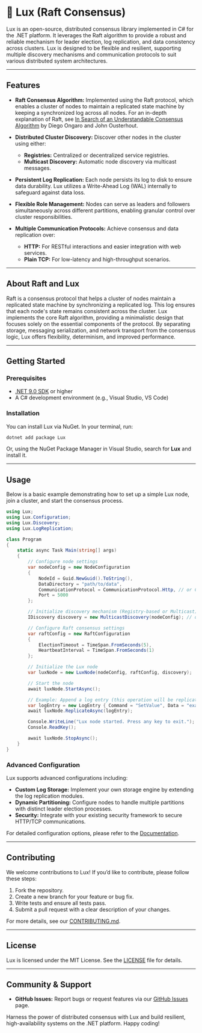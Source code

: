 # 🔱 Lux (Raft Consensus)

Lux is an open-source, distributed consensus library implemented in C# for the .NET platform. It leverages the Raft algorithm to provide a robust and reliable mechanism for leader election, log replication, and data consistency across clusters. Lux is designed to be flexible and resilient, supporting multiple discovery mechanisms and communication protocols to suit various distributed system architectures.

---

## Features

- **Raft Consensus Algorithm:**
  Implemented using the Raft protocol, which enables a cluster of nodes to maintain a replicated state machine by keeping a synchronized log across all nodes. For an in-depth explanation of Raft, see [In Search of an Understandable Consensus Algorithm](https://raft.github.io/raft.pdf) by Diego Ongaro and John Ousterhout.

- **Distributed Cluster Discovery:**
  Discover other nodes in the cluster using either:
  - **Registries:** Centralized or decentralized service registries.
  - **Multicast Discovery:** Automatic node discovery via multicast messages.

- **Persistent Log Replication:**
  Each node persists its log to disk to ensure data durability. Lux utilizes a Write-Ahead Log (WAL) internally to safeguard against data loss.

- **Flexible Role Management:**
  Nodes can serve as leaders and followers simultaneously across different partitions, enabling granular control over cluster responsibilities.

- **Multiple Communication Protocols:**
  Achieve consensus and data replication over:
  - **HTTP:** For RESTful interactions and easier integration with web services.
  - **Plain TCP:** For low-latency and high-throughput scenarios.

---

## About Raft and Lux

Raft is a consensus protocol that helps a cluster of nodes maintain a replicated state machine by synchronizing a replicated log. This log ensures that each node's state remains consistent across the cluster. Lux implements the core Raft algorithm, providing a minimalistic design that focuses solely on the essential components of the protocol. By separating storage, messaging serialization, and network transport from the consensus logic, Lux offers flexibility, determinism, and improved performance.

---

## Getting Started

### Prerequisites

- [.NET 9.0 SDK](https://dotnet.microsoft.com/download/dotnet/9.0) or higher
- A C# development environment (e.g., Visual Studio, VS Code)

### Installation

You can install Lux via NuGet. In your terminal, run:

```bash
dotnet add package Lux
```

Or, using the NuGet Package Manager in Visual Studio, search for **Lux** and install it.

---

## Usage

Below is a basic example demonstrating how to set up a simple Lux node, join a cluster, and start the consensus process.

```csharp
using Lux;
using Lux.Configuration;
using Lux.Discovery;
using Lux.LogReplication;

class Program
{
    static async Task Main(string[] args)
    {
        // Configure node settings
        var nodeConfig = new NodeConfiguration
        {
            NodeId = Guid.NewGuid().ToString(),
            DataDirectory = "path/to/data",
            CommunicationProtocol = CommunicationProtocol.Http, // or CommunicationProtocol.Tcp
            Port = 5000
        };

        // Initialize discovery mechanism (Registry-based or Multicast)
        IDiscovery discovery = new MulticastDiscovery(nodeConfig); // or new RegistryDiscovery(nodeConfig, registryUrl);

        // Configure Raft consensus settings
        var raftConfig = new RaftConfiguration
        {
            ElectionTimeout = TimeSpan.FromSeconds(5),
            HeartbeatInterval = TimeSpan.FromSeconds(1)
        };

        // Initialize the Lux node
        var luxNode = new LuxNode(nodeConfig, raftConfig, discovery);

        // Start the node
        await luxNode.StartAsync();

        // Example: Append a log entry (this operation will be replicated across the cluster)
        var logEntry = new LogEntry { Command = "SetValue", Data = "example_data" };
        await luxNode.ReplicateAsync(logEntry);

        Console.WriteLine("Lux node started. Press any key to exit.");
        Console.ReadKey();

        await luxNode.StopAsync();
    }
}
```

### Advanced Configuration

Lux supports advanced configurations including:

- **Custom Log Storage:** Implement your own storage engine by extending the log replication modules.
- **Dynamic Partitioning:** Configure nodes to handle multiple partitions with distinct leader election processes.
- **Security:** Integrate with your existing security framework to secure HTTP/TCP communications.

For detailed configuration options, please refer to the [Documentation](docs/CONFIGURATION.md).

---

## Contributing

We welcome contributions to Lux! If you’d like to contribute, please follow these steps:

1. Fork the repository.
2. Create a new branch for your feature or bug fix.
3. Write tests and ensure all tests pass.
4. Submit a pull request with a clear description of your changes.

For more details, see our [CONTRIBUTING.md](CONTRIBUTING.md).

---

## License

Lux is licensed under the MIT License. See the [LICENSE](LICENSE) file for details.

---

## Community & Support

- **GitHub Issues:** Report bugs or request features via our [GitHub Issues](https://github.com/your-repo/lux/issues) page.

Harness the power of distributed consensus with Lux and build resilient, high-availability systems on the .NET platform. Happy coding!